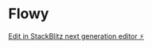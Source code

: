 # Flowy

[Edit in StackBlitz next generation editor ⚡️](https://stackblitz.com/~/github.com/ahmetulkr/Flowy)